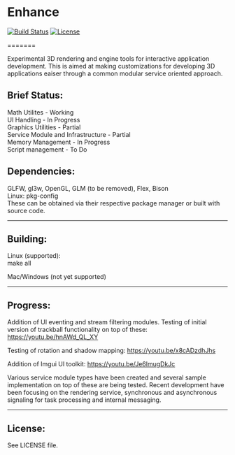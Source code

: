 # Enhance

[![Build Status](https://travis-ci.org/clearlycloudy/enhance.svg?branch=master)](https://travis-ci.org/clearlycloudy/enhance)
[![License](https://img.shields.io/:license-bsd-blue.svg?style=round-square)](https://github.com/clearlycloudy/enhance/blob/master/LICENSE.txt)

=======

Experimental 3D rendering and engine tools for interactive application development. This is aimed at making customizations for developing 3D applications eaiser through a common modular service oriented approach.

## Brief Status:

Math Utilites  - Working  
UI Handling  - In Progress  
Graphics Utilities  - Partial  
Service Module and Infrastructure - Partial  
Memory Management  - In Progress  
Script management  - To Do  

## Dependencies:

GLFW, gl3w, OpenGL, GLM (to be removed), Flex, Bison  
Linux: pkg-config  
These can be obtained via their respective package manager or built with source code.

--------------------------------------------

## Building:

Linux (supported):  
make all

Mac/Windows (not yet supported)

--------------------------------------------

## Progress:

Addition of UI eventing and stream filtering modules. Testing of initial version of trackball functionality on top of these:
https://youtu.be/hnAWd_QL_XY

Testing of rotation and shadow mapping:
https://youtu.be/x8cADzdhJhs

Addition of Imgui UI toolkit:
https://youtu.be/Je6lmugDkJc

Various service module types have been created and several sample implementation on top of these are being tested. Recent development have been focusing on the rendering service, synchronous and asynchronous signaling for task processing and internal messaging.

--------------------------------------------

## License:

See LICENSE file.

